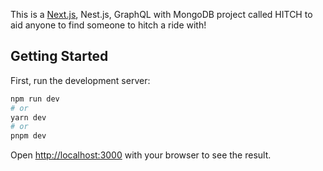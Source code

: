 This is a [Next.js](https://nextjs.org/), Nest.js, GraphQL with MongoDB project called HITCH to aid anyone to find someone to hitch a ride with!
## Getting Started

First, run the development server:

```bash
npm run dev
# or
yarn dev
# or
pnpm dev
```

Open [http://localhost:3000](http://localhost:3000) with your browser to see the result.

